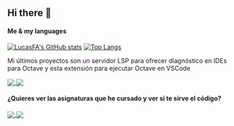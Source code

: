 <!--
**LucasFA/LucasFA** is a ✨ _special_ ✨ repository because its `README.md` (this file) appears on your GitHub profile.

Here are some ideas to get you started:

- 🔭 I’m currently working on ...
- 🌱 I’m currently learning ...
- 👯 I’m looking to collaborate on ...
- 🤔 I’m looking for help with ...
- 💬 Ask me about ...
- 📫 How to reach me: ...
- 😄 Pronouns: ...
- ⚡ Fun fact: ...
-->

## Hi there 👋
#### Me & my languages
[![LucasFA's GitHub stats](https://github-readme-stats.vercel.app/api?username=LucasFA&theme=transparent&locale=es)](https://github.com/anuraghazra/github-readme-stats)
[![Top Langs](https://github-readme-stats.vercel.app/api/top-langs/?username=LucasFA&hide=HTML&layout=compact&locale=es&theme=transparent)](https://github.com/anuraghazra/github-readme-stats)

Mi últimos proyectos son un servidor LSP para ofrecer diagnóstico en IDEs para Octave y esta extensión para ejecutar Octave en VSCode

<a href="https://github.com/LucasFA/octave-lsp">
  <img align="center" src="https://github-readme-stats.vercel.app/api/pin/?username=LucasFA&repo=octave-lsp&theme=transparent" />
</a>
<a href="https://github.com/LucasFA/vscode-octave">
  <img align="center" src="https://github-readme-stats.vercel.app/api/pin/?username=LucasFA&repo=vscode-octave&theme=transparent" />
</a>

#### ¿Quieres ver las asignaturas que he cursado y ver si te sirve el código?
<a href="https://github.com/LucasFA/EC">
  <img align="center" src="https://github-readme-stats.vercel.app/api/pin/?username=LucasFA&repo=EC&theme=transparent" />
</a>
<a href="https://github.com/LucasFA/MN">
  <img align="center" src="https://github-readme-stats.vercel.app/api/pin/?username=LucasFA&repo=MN&theme=transparent" />
</a>
